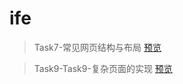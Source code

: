 # ife
> Task7-常见网页结构与布局
[预览](https://zheninglin.github.io/ife/Task7-%E5%B8%B8%E8%A7%81%E7%BD%91%E9%A1%B5%E7%BB%93%E6%9E%84%E4%B8%8E%E5%B8%83%E5%B1%80/index.html)

> Task9-Task9-复杂页面的实现
[预览](https://zheninglin.github.io/ife/Task7-Task9-复杂页面的实现/index.html)

